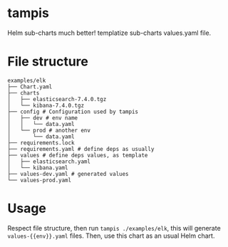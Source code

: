 # tampis

Helm sub-charts much better! templatize sub-charts values.yaml file.

# File structure

```
examples/elk
├── Chart.yaml
├── charts
│   ├── elasticsearch-7.4.0.tgz
│   └── kibana-7.4.0.tgz
├── config # Configuration used by tampis
│   ├── dev # env name
│   │   └── data.yaml
│   └── prod # another env
│       └── data.yaml
├── requirements.lock
├── requirements.yaml # define deps as usually
├── values # define deps values, as template
│   ├── elasticsearch.yaml
│   └── kibana.yaml
├── values-dev.yaml # generated values
└── values-prod.yaml
```

# Usage

Respect file structure, then run ``tampis ./examples/elk``, this will generate ``values-{{env}}.yaml`` files. Then, use this chart as an usual Helm chart.
